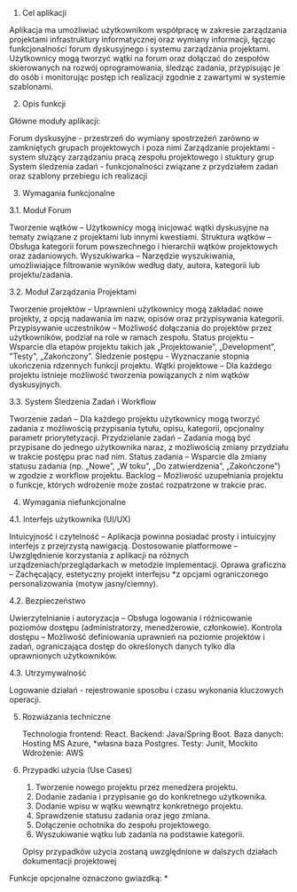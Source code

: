 1. Cel aplikacji

Aplikacja ma umożliwiać użytkownikom współpracę w zakresie zarządzania projektami infrastruktury informatycznej oraz wymiany informacji, łącząc funkcjonalności forum dyskusyjnego i systemu zarządzania projektami. Użytkownicy mogą tworzyć wątki na forum oraz dołączać do zespołów skierowanych na rozwój oprogramowania, śledząc zadania, przypisując je do osób i monitorując postęp ich realizacji zgodnie z zawartymi w systemie szablonami.


2. Opis funkcji

Główne moduły aplikacji:

Forum dyskusyjne                     - przestrzeń do wymiany spostrzeżeń zarówno w zamkniętych grupach projektowych i poza nimi 
Zarządzanie projektami               - system służący zarządzaniu pracą zespołu projektowego i stuktury grup
System śledzenia zadań               - funkcjonalności związane z przydziałem zadań oraz szablony przebiegu ich realizacji


3. Wymagania funkcjonalne
   
3.1. Moduł Forum

   Tworzenie wątków – Użytkownicy mogą inicjować wątki dyskusyjne na tematy związane z projektami lub innymi kwestiami.
    Struktura wątków – Obsługa kategorii forum powszechnego i hierarchii wątków projektowych oraz zadaniowych.
    Wyszukiwarka – Narzędzie wyszukiwania, umożliwiające filtrowanie wyników według daty, autora, kategorii lub projektu/zadania.

3.2. Moduł Zarządzania Projektami

   Tworzenie projektów – Uprawnieni użytkownicy mogą zakładać nowe projekty, z opcją nadawania im nazw, opisów oraz przypisywania kategorii.
    Przypisywanie uczestników – Możliwość dołączania do projektów przez użytkowników, podział na role w ramach zespołu.
    Status projektu – Wsparcie dla etapów projektu takich jak „Projektowanie”, „Development”, "Testy", „Zakończony”.
    Śledzenie postępu - Wyznaczanie stopnia ukończenia rdzennych funkcji projektu.
    Wątki projektowe – Dla każdego projektu istnieje możliwość tworzenia powiązanych z nim wątków dyskusyjnych.

3.3. System Śledzenia Zadań i Workflow

   Tworzenie zadań – Dla każdego projektu użytkownicy mogą tworzyć zadania z możliwością przypisania tytułu, opisu, kategorii, opcjonalny parametr priorytetyzacji.
    Przydzielanie zadań – Zadania mogą być przypisane do jednego użytkownika naraz, z możliwością zmiany przydziału w trakcie postępu prac nad nim.
    Status zadania – Wsparcie dla zmiany statusu zadania (np. „Nowe”, „W toku”, „Do zatwierdzenia”, „Zakończone”) w zgodzie z workflow projektu.
    Backlog – Możliwość uzupełniania projektu o funkcje, których wdrożenie może zostać rozpatrzone w trakcie prac.


4. Wymagania niefunkcjonalne

4.1. Interfejs użytkownika (UI/UX)

   Intuicyjność i czytelność – Aplikacja powinna posiadać prosty i intuicyjny interfejs z przejrzystą nawigacją.
    Dostosowanie platformowe – Uwzględnienie korzystania z aplikacji na różnych urządzeniach/przeglądarkach w metodzie implementacji.
    Oprawa graficzna – Zachęcający, estetyczny projekt interfejsu *z opcjami ograniczonego personalizowania (motyw jasny/ciemny).

4.2. Bezpieczeństwo

   Uwierzytelnianie i autoryzacja – Obsługa logowania i różnicowanie poziomów dostępu (administratorzy, menedżerowie, członkowie).
    Kontrola dostępu – Możliwość definiowania uprawnień na poziomie projektów i zadań, ograniczająca dostęp do określonych danych tylko dla uprawnionych użytkowników.

4.3. Utrzymywalność
    
   Logowanie działań - rejestrowanie sposobu i czasu wykonania kluczowych operacji.
    

5. Rozwiázania techniczne

    Technologia frontend: React.
    Backend: Java/Spring Boot.
    Baza danych: Hosting MS Azure, *własna baza Postgres.
    Testy: Junit, Mockito
    Wdrożenie: AWS


6. Przypadki użycia (Use Cases)

    1.  Tworzenie nowego projektu przez menedżera projektu.
    2.  Dodanie zadania i przypisanie go do konkretnego użytkownika.
    3.  Dodanie wpisu w wątku wewnątrz konkretnego projektu.
    4.  Sprawdzenie statusu zadania oraz jego zmiana.
    5.  Dołączenie ochotnika do zespołu projektowego.
    6.  Wyszukiwanie wątku lub zadania na podstawie kategorii.

      Opisy przypadków użycia zostaną uwzględnione w dalszych działach dokumentacji projektowej

Funkcje opcjonalne oznaczono gwiazdką: *
